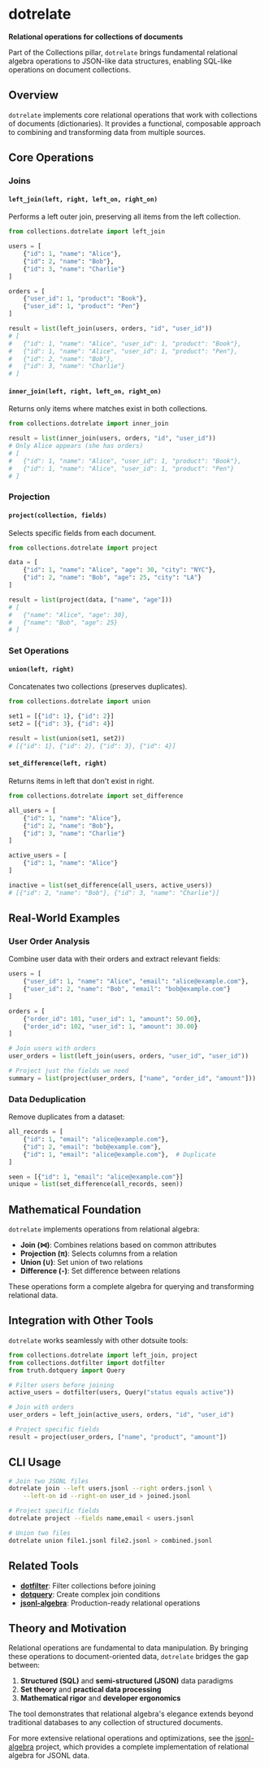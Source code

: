 # dotrelate

**Relational operations for collections of documents**

Part of the Collections pillar, `dotrelate` brings fundamental relational algebra operations to JSON-like data structures, enabling SQL-like operations on document collections.

## Overview

`dotrelate` implements core relational operations that work with collections of documents (dictionaries). It provides a functional, composable approach to combining and transforming data from multiple sources.

## Core Operations

### Joins

#### `left_join(left, right, left_on, right_on)`
Performs a left outer join, preserving all items from the left collection.

```python
from collections.dotrelate import left_join

users = [
    {"id": 1, "name": "Alice"},
    {"id": 2, "name": "Bob"},
    {"id": 3, "name": "Charlie"}
]

orders = [
    {"user_id": 1, "product": "Book"},
    {"user_id": 1, "product": "Pen"}
]

result = list(left_join(users, orders, "id", "user_id"))
# [
#   {"id": 1, "name": "Alice", "user_id": 1, "product": "Book"},
#   {"id": 1, "name": "Alice", "user_id": 1, "product": "Pen"},
#   {"id": 2, "name": "Bob"},
#   {"id": 3, "name": "Charlie"}
# ]
```

#### `inner_join(left, right, left_on, right_on)`
Returns only items where matches exist in both collections.

```python
from collections.dotrelate import inner_join

result = list(inner_join(users, orders, "id", "user_id"))
# Only Alice appears (she has orders)
# [
#   {"id": 1, "name": "Alice", "user_id": 1, "product": "Book"},
#   {"id": 1, "name": "Alice", "user_id": 1, "product": "Pen"}
# ]
```

### Projection

#### `project(collection, fields)`
Selects specific fields from each document.

```python
from collections.dotrelate import project

data = [
    {"id": 1, "name": "Alice", "age": 30, "city": "NYC"},
    {"id": 2, "name": "Bob", "age": 25, "city": "LA"}
]

result = list(project(data, ["name", "age"]))
# [
#   {"name": "Alice", "age": 30},
#   {"name": "Bob", "age": 25}
# ]
```

### Set Operations

#### `union(left, right)`
Concatenates two collections (preserves duplicates).

```python
from collections.dotrelate import union

set1 = [{"id": 1}, {"id": 2}]
set2 = [{"id": 3}, {"id": 4}]

result = list(union(set1, set2))
# [{"id": 1}, {"id": 2}, {"id": 3}, {"id": 4}]
```

#### `set_difference(left, right)`
Returns items in left that don't exist in right.

```python
from collections.dotrelate import set_difference

all_users = [
    {"id": 1, "name": "Alice"},
    {"id": 2, "name": "Bob"},
    {"id": 3, "name": "Charlie"}
]

active_users = [
    {"id": 1, "name": "Alice"}
]

inactive = list(set_difference(all_users, active_users))
# [{"id": 2, "name": "Bob"}, {"id": 3, "name": "Charlie"}]
```

## Real-World Examples

### User Order Analysis
Combine user data with their orders and extract relevant fields:

```python
users = [
    {"user_id": 1, "name": "Alice", "email": "alice@example.com"},
    {"user_id": 2, "name": "Bob", "email": "bob@example.com"}
]

orders = [
    {"order_id": 101, "user_id": 1, "amount": 50.00},
    {"order_id": 102, "user_id": 1, "amount": 30.00}
]

# Join users with orders
user_orders = list(left_join(users, orders, "user_id", "user_id"))

# Project just the fields we need
summary = list(project(user_orders, ["name", "order_id", "amount"]))
```

### Data Deduplication
Remove duplicates from a dataset:

```python
all_records = [
    {"id": 1, "email": "alice@example.com"},
    {"id": 2, "email": "bob@example.com"},
    {"id": 1, "email": "alice@example.com"},  # Duplicate
]

seen = [{"id": 1, "email": "alice@example.com"}]
unique = list(set_difference(all_records, seen))
```

## Mathematical Foundation

`dotrelate` implements operations from relational algebra:

- **Join (⋈)**: Combines relations based on common attributes
- **Projection (π)**: Selects columns from a relation
- **Union (∪)**: Set union of two relations
- **Difference (-)**: Set difference between relations

These operations form a complete algebra for querying and transforming relational data.

## Integration with Other Tools

`dotrelate` works seamlessly with other dotsuite tools:

```python
from collections.dotrelate import left_join, project
from collections.dotfilter import dotfilter
from truth.dotquery import Query

# Filter users before joining
active_users = dotfilter(users, Query("status equals active"))

# Join with orders
user_orders = left_join(active_users, orders, "id", "user_id")

# Project specific fields
result = project(user_orders, ["name", "product", "amount"])
```

## CLI Usage

```bash
# Join two JSONL files
dotrelate join --left users.jsonl --right orders.jsonl \
    --left-on id --right-on user_id > joined.jsonl

# Project specific fields
dotrelate project --fields name,email < users.jsonl

# Union two files
dotrelate union file1.jsonl file2.jsonl > combined.jsonl
```

## Related Tools

- **[dotfilter](dotfilter.md)**: Filter collections before joining
- **[dotquery](../truth/dotquery.md)**: Create complex join conditions
- **[jsonl-algebra](https://github.com/queelius/jsonl-algebra)**: Production-ready relational operations

## Theory and Motivation

Relational operations are fundamental to data manipulation. By bringing these operations to document-oriented data, `dotrelate` bridges the gap between:

1. **Structured (SQL)** and **semi-structured (JSON)** data paradigms
2. **Set theory** and **practical data processing**
3. **Mathematical rigor** and **developer ergonomics**

The tool demonstrates that relational algebra's elegance extends beyond traditional databases to any collection of structured documents.

For more extensive relational operations and optimizations, see the [jsonl-algebra](https://github.com/queelius/jsonl-algebra) project, which provides a complete implementation of relational algebra for JSONL data.